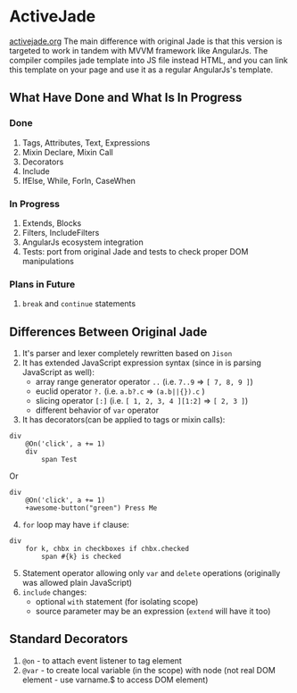 # ActiveJade
[activejade.org](http://www.activejade.org)
The main difference with original Jade is that this version is targeted to work in tandem with MVVM framework like AngularJs.
The compiler compiles jade template into JS file instead HTML, and you can link this template on your page and use it as a regular AngularJs's template.

## What Have Done and What Is In Progress

### Done
1. Tags, Attributes, Text, Expressions
2. Mixin Declare, Mixin Call
3. Decorators
4. Include
5. IfElse, While, ForIn, CaseWhen

### In Progress
1. Extends, Blocks
2. Filters, IncludeFilters
3. AngularJs ecosystem integration
4. Tests: port from original Jade and tests to check proper DOM manipulations

### Plans in Future
1. `break` and `continue` statements

## Differences Between Original Jade
1. It's parser and lexer completely rewritten based on `Jison`
2. It has extended JavaScript expression syntax (since in is parsing JavaScript as well):
    * array range generator operator `..` (i.e. `7..9` => `[ 7, 8, 9 ]`)
    * euclid operator `?.` (i.e. `a.b?.c` => `(a.b||{}).c` )
    * slicing operator `[:]` (i.e. `[ 1, 2, 3, 4 ][1:2]` => `[ 2, 3 ]`)
    * different behavior of `var` operator
3. It has decorators(can be applied to tags or mixin calls):
```
div
    @On('click', a += 1)
    div
        span Test
```
Or
```
div
    @On('click', a += 1)
    +awesome-button("green") Press Me
```
4. `for` loop may have `if` clause:
```
div
    for k, chbx in checkboxes if chbx.checked
        span #{k} is checked
```
5. Statement operator allowing only `var` and `delete` operations (originally was allowed plain JavaScript)
6. `include` changes:
    * optional `with` statement (for isolating scope)
    * source parameter may be an expression (`extend` will have it too)

## Standard Decorators
1. `@on` - to attach event listener to tag element
2. `@var` - to create local variable (in the scope) with node (not real DOM element - use varname.$ to access DOM element)
